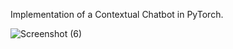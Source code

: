 Implementation of a Contextual Chatbot in PyTorch.

![Screenshot (6)](https://github.com/shriiix/ChatBot-Python-/assets/98970329/f5a71b17-40d1-474c-86d4-184a64894ee8)
